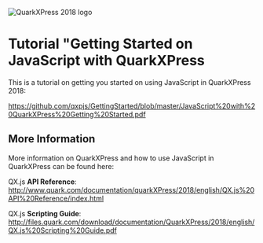 ![QuarkXPress 2018 logo](http://www.quarkforums.com/resources/git/githeader.jpg)
# Tutorial "Getting Started on JavaScript with QuarkXPress
This is a tutorial on getting you started on using JavaScript in QuarkXPress 2018:

<https://github.com/qxpjs/GettingStarted/blob/master/JavaScript%20with%20QuarkXPress%20Getting%20Started.pdf>

## More Information
More information on QuarkXPress and how to use JavaScript in QuarkXPress can be found here:

QX.js **API Reference**:  
<http://www.quark.com/documentation/quarkXPress/2018/english/QX.js%20API%20Reference/index.html>

QX.js **Scripting Guide**:  
<http://files.quark.com/download/documentation/QuarkXPress/2018/english/QX.js%20Scripting%20Guide.pdf>
